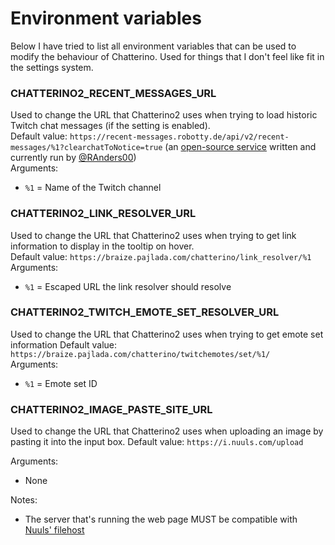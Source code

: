 # Environment variables
Below I have tried to list all environment variables that can be used to modify the behaviour of Chatterino. Used for things that I don't feel like fit in the settings system.

### CHATTERINO2_RECENT_MESSAGES_URL
Used to change the URL that Chatterino2 uses when trying to load historic Twitch chat messages (if the setting is enabled).  
Default value: `https://recent-messages.robotty.de/api/v2/recent-messages/%1?clearchatToNotice=true` (an [open-source service](https://github.com/robotty/recent-messages) written and currently run by [@RAnders00](https://github.com/RAnders00))  
Arguments:  
 - `%1` = Name of the Twitch channel

### CHATTERINO2_LINK_RESOLVER_URL
Used to change the URL that Chatterino2 uses when trying to get link information to display in the tooltip on hover.  
Default value: `https://braize.pajlada.com/chatterino/link_resolver/%1`  
Arguments:  
 - `%1` = Escaped URL the link resolver should resolve

### CHATTERINO2_TWITCH_EMOTE_SET_RESOLVER_URL
Used to change the URL that Chatterino2 uses when trying to get emote set information
Default value: `https://braize.pajlada.com/chatterino/twitchemotes/set/%1/`  
Arguments:  
 - `%1` = Emote set ID

### CHATTERINO2_IMAGE_PASTE_SITE_URL
Used to change the URL that Chatterino2 uses when uploading an image by pasting it into the input box.
Default value: `https://i.nuuls.com/upload`

Arguments:
 - None

Notes:
 - The server that's running the web page MUST be compatible with [Nuuls' filehost](https://github.com/nuuls/filehost)
